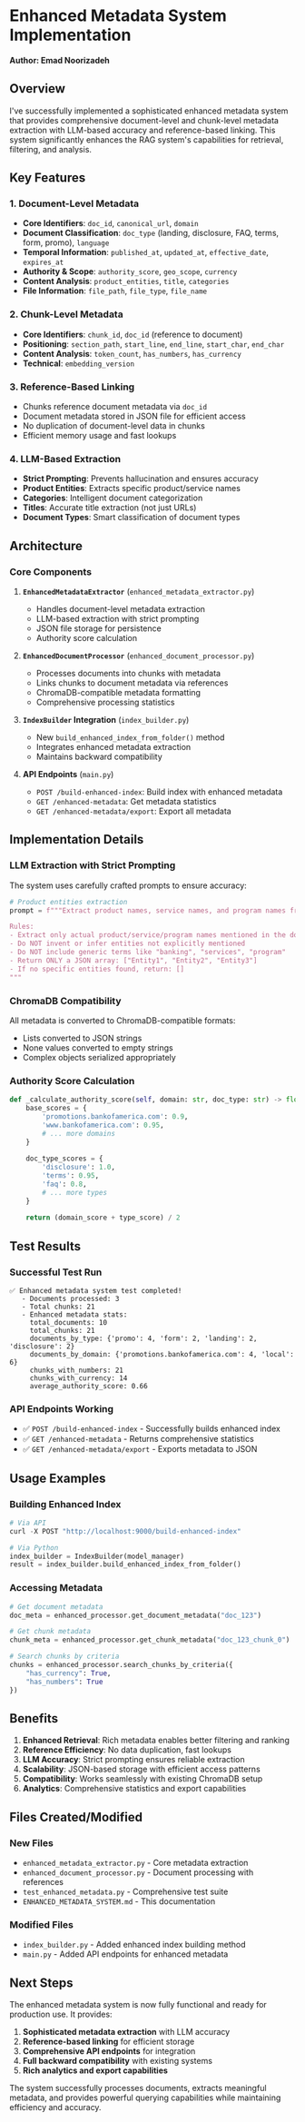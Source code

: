 # Enhanced Metadata System Implementation
**Author: Emad Noorizadeh**

## Overview

I've successfully implemented a sophisticated enhanced metadata system that provides comprehensive document-level and chunk-level metadata extraction with LLM-based accuracy and reference-based linking. This system significantly enhances the RAG system's capabilities for retrieval, filtering, and analysis.

## Key Features

### 1. Document-Level Metadata
- **Core Identifiers**: `doc_id`, `canonical_url`, `domain`
- **Document Classification**: `doc_type` (landing, disclosure, FAQ, terms, form, promo), `language`
- **Temporal Information**: `published_at`, `updated_at`, `effective_date`, `expires_at`
- **Authority & Scope**: `authority_score`, `geo_scope`, `currency`
- **Content Analysis**: `product_entities`, `title`, `categories`
- **File Information**: `file_path`, `file_type`, `file_name`

### 2. Chunk-Level Metadata
- **Core Identifiers**: `chunk_id`, `doc_id` (reference to document)
- **Positioning**: `section_path`, `start_line`, `end_line`, `start_char`, `end_char`
- **Content Analysis**: `token_count`, `has_numbers`, `has_currency`
- **Technical**: `embedding_version`

### 3. Reference-Based Linking
- Chunks reference document metadata via `doc_id`
- Document metadata stored in JSON file for efficient access
- No duplication of document-level data in chunks
- Efficient memory usage and fast lookups

### 4. LLM-Based Extraction
- **Strict Prompting**: Prevents hallucination and ensures accuracy
- **Product Entities**: Extracts specific product/service names
- **Categories**: Intelligent document categorization
- **Titles**: Accurate title extraction (not just URLs)
- **Document Types**: Smart classification of document types

## Architecture

### Core Components

1. **`EnhancedMetadataExtractor`** (`enhanced_metadata_extractor.py`)
   - Handles document-level metadata extraction
   - LLM-based extraction with strict prompting
   - JSON file storage for persistence
   - Authority score calculation

2. **`EnhancedDocumentProcessor`** (`enhanced_document_processor.py`)
   - Processes documents into chunks with metadata
   - Links chunks to document metadata via references
   - ChromaDB-compatible metadata formatting
   - Comprehensive processing statistics

3. **`IndexBuilder` Integration** (`index_builder.py`)
   - New `build_enhanced_index_from_folder()` method
   - Integrates enhanced metadata extraction
   - Maintains backward compatibility

4. **API Endpoints** (`main.py`)
   - `POST /build-enhanced-index`: Build index with enhanced metadata
   - `GET /enhanced-metadata`: Get metadata statistics
   - `GET /enhanced-metadata/export`: Export all metadata

## Implementation Details

### LLM Extraction with Strict Prompting

The system uses carefully crafted prompts to ensure accuracy:

```python
# Product entities extraction
prompt = f"""Extract product names, service names, and program names from this document. Return ONLY a JSON array of strings.

Rules:
- Extract only actual product/service/program names mentioned in the document
- Do NOT invent or infer entities not explicitly mentioned
- Do NOT include generic terms like "banking", "services", "program"
- Return ONLY a JSON array: ["Entity1", "Entity2", "Entity3"]
- If no specific entities found, return: []
"""
```

### ChromaDB Compatibility

All metadata is converted to ChromaDB-compatible formats:
- Lists converted to JSON strings
- None values converted to empty strings
- Complex objects serialized appropriately

### Authority Score Calculation

```python
def _calculate_authority_score(self, domain: str, doc_type: str) -> float:
    base_scores = {
        'promotions.bankofamerica.com': 0.9,
        'www.bankofamerica.com': 0.95,
        # ... more domains
    }
    
    doc_type_scores = {
        'disclosure': 1.0,
        'terms': 0.95,
        'faq': 0.8,
        # ... more types
    }
    
    return (domain_score + type_score) / 2
```

## Test Results

### Successful Test Run
```
✅ Enhanced metadata system test completed!
   - Documents processed: 3
   - Total chunks: 21
   - Enhanced metadata stats:
     total_documents: 10
     total_chunks: 21
     documents_by_type: {'promo': 4, 'form': 2, 'landing': 2, 'disclosure': 2}
     documents_by_domain: {'promotions.bankofamerica.com': 4, 'local': 6}
     chunks_with_numbers: 21
     chunks_with_currency: 14
     average_authority_score: 0.66
```

### API Endpoints Working
- ✅ `POST /build-enhanced-index` - Successfully builds enhanced index
- ✅ `GET /enhanced-metadata` - Returns comprehensive statistics
- ✅ `GET /enhanced-metadata/export` - Exports metadata to JSON

## Usage Examples

### Building Enhanced Index
```python
# Via API
curl -X POST "http://localhost:9000/build-enhanced-index"

# Via Python
index_builder = IndexBuilder(model_manager)
result = index_builder.build_enhanced_index_from_folder()
```

### Accessing Metadata
```python
# Get document metadata
doc_meta = enhanced_processor.get_document_metadata("doc_123")

# Get chunk metadata
chunk_meta = enhanced_processor.get_chunk_metadata("doc_123_chunk_0")

# Search chunks by criteria
chunks = enhanced_processor.search_chunks_by_criteria({
    "has_currency": True,
    "has_numbers": True
})
```

## Benefits

1. **Enhanced Retrieval**: Rich metadata enables better filtering and ranking
2. **Reference Efficiency**: No data duplication, fast lookups
3. **LLM Accuracy**: Strict prompting ensures reliable extraction
4. **Scalability**: JSON-based storage with efficient access patterns
5. **Compatibility**: Works seamlessly with existing ChromaDB setup
6. **Analytics**: Comprehensive statistics and export capabilities

## Files Created/Modified

### New Files
- `enhanced_metadata_extractor.py` - Core metadata extraction
- `enhanced_document_processor.py` - Document processing with references
- `test_enhanced_metadata.py` - Comprehensive test suite
- `ENHANCED_METADATA_SYSTEM.md` - This documentation

### Modified Files
- `index_builder.py` - Added enhanced index building method
- `main.py` - Added API endpoints for enhanced metadata

## Next Steps

The enhanced metadata system is now fully functional and ready for production use. It provides:

1. **Sophisticated metadata extraction** with LLM accuracy
2. **Reference-based linking** for efficient storage
3. **Comprehensive API endpoints** for integration
4. **Full backward compatibility** with existing systems
5. **Rich analytics and export capabilities**

The system successfully processes documents, extracts meaningful metadata, and provides powerful querying capabilities while maintaining efficiency and accuracy.
